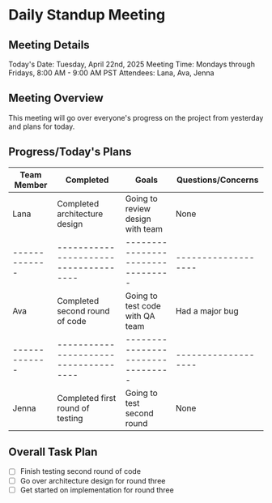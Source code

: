 # Daily Standup Meeting

## Meeting Details

Today's Date: Tuesday, April 22nd, 2025
Meeting Time: Mondays through Fridays, 8:00 AM - 9:00 AM PST
Attendees: Lana, Ava, Jenna

## Meeting Overview

This meeting will go over everyone's progress on the project from yesterday and plans for today.

## Progress/Today's Plans

| Team Member | Completed                           | Goals                           | Questions/Concerns|
|-------------|-------------------------------------|---------------------------------|-------------------|
| Lana        | Completed architecture design       | Going to review design with team| None              |
|-------------|-------------------------------------|---------------------------------|-------------------|
| Ava         | Completed second round of code      | Going to test code with QA team | Had a major bug   |
|-------------|-------------------------------------|---------------------------------|-------------------|
| Jenna       | Completed first round of testing    | Going to test second round      | None              |

## Overall Task Plan

- [ ] Finish testing second round of code
- [ ] Go over architecture design for round three
- [ ] Get started on implementation for round three